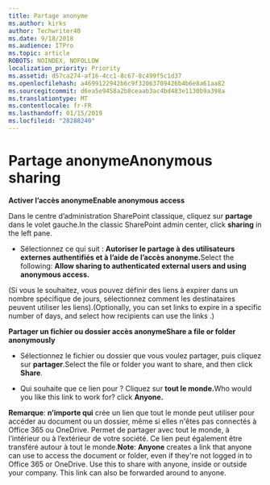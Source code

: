 ```yaml
---
title: Partage anonyme
ms.author: kirks
author: Techwriter40
ms.date: 9/18/2018
ms.audience: ITPro
ms.topic: article
ROBOTS: NOINDEX, NOFOLLOW
localization_priority: Priority
ms.assetid: d57ca274-af16-4cc1-8c67-8c499f5c1d37
ms.openlocfilehash: a4699122942b6c9f32063709426b4b6e8a61aa82
ms.sourcegitcommit: d6ea5e9458a2b8ceaab3ac4bd483e1130b9a398a
ms.translationtype: MT
ms.contentlocale: fr-FR
ms.lasthandoff: 01/15/2019
ms.locfileid: "28288240"
---
```

# <a name="anonymous-sharing"></a><span data-ttu-id="748e9-102">Partage anonyme</span><span class="sxs-lookup"><span data-stu-id="748e9-102">Anonymous sharing</span></span>

 <span data-ttu-id="748e9-103">**Activer l’accès anonyme**</span><span class="sxs-lookup"><span data-stu-id="748e9-103">**Enable anonymous access**</span></span>
  
<span data-ttu-id="748e9-104">Dans le centre d’administration SharePoint classique, cliquez sur **partage** dans le volet gauche.</span><span class="sxs-lookup"><span data-stu-id="748e9-104">In the classic SharePoint admin center, click **sharing** in the left pane.</span></span> 
  
- <span data-ttu-id="748e9-105">Sélectionnez ce qui suit : **Autoriser le partage à des utilisateurs externes authentifiés et à l’aide de l’accès anonyme.**</span><span class="sxs-lookup"><span data-stu-id="748e9-105">Select the following: **Allow sharing to authenticated external users and using anonymous access.**</span></span>
  
<span data-ttu-id="748e9-106">(Si vous le souhaitez, vous pouvez définir des liens à expirer dans un nombre spécifique de jours, sélectionnez comment les destinataires peuvent utiliser les liens).</span><span class="sxs-lookup"><span data-stu-id="748e9-106">(Optionally, you can set links to expire in a specific number of days, and select how recipients can use the links .)</span></span>
    
 <span data-ttu-id="748e9-107">**Partager un fichier ou dossier accès anonyme**</span><span class="sxs-lookup"><span data-stu-id="748e9-107">**Share a file or folder anonymously**</span></span>
  
- <span data-ttu-id="748e9-108">Sélectionnez le fichier ou dossier que vous voulez partager, puis cliquez sur **partager**.</span><span class="sxs-lookup"><span data-stu-id="748e9-108">Select the file or folder you want to share, and then click **Share**.</span></span> 
    
- <span data-ttu-id="748e9-109">Qui souhaite que ce lien pour ? Cliquez sur **tout le monde.**</span><span class="sxs-lookup"><span data-stu-id="748e9-109">Who would you like this link to work for? click **Anyone.**</span></span>
  
 <span data-ttu-id="748e9-p101">**Remarque**: **n’importe qui** crée un lien que tout le monde peut utiliser pour accéder au document ou un dossier, même si elles n'êtes pas connectés à Office 365 ou OneDrive. Permet de partager avec tout le monde, à l’intérieur ou à l’extérieur de votre société. Ce lien peut également être transféré autour à tout le monde.</span><span class="sxs-lookup"><span data-stu-id="748e9-p101">**Note**: **Anyone** creates a link that anyone can use to access the document or folder, even if they're not logged in to Office 365 or OneDrive. Use this to share with anyone, inside or outside your company. This link can also be forwarded around to anyone.</span></span> 
    


